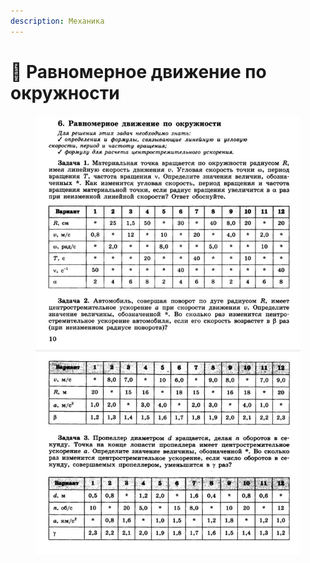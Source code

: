 ```yaml
---
description: Механика
---
```


# 📗 Равномерное движение по окружности

<figure><img src="../../../.gitbook/assets/image.png" alt=""><figcaption></figcaption></figure>
